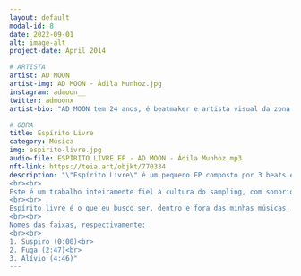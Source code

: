 ```yaml
---
layout: default
modal-id: 8
date: 2022-09-01
alt: image-alt
project-date: April 2014

# ARTISTA
artist: AD MOON
artist-img: AD MOON - Ádila Munhoz.jpg
instagram: admoon__
twitter: admoonx
artist-bio: "AD MOON tem 24 anos, é beatmaker e artista visual da zona noroeste de Belo Horizonte. Atua na cena dos beats há 3 anos e produz artes visuais há 8. Cursou Artes Plásticas na Escola Guignard por dois anos, porém atualmente vêm se dedicando majoritariamente à música. AD produz beats desde 2019 e já lançou 2 EPs solos, além de possuir colaborações com outros artistas. Atualmente vem apostando também em criar beats NFTs."

# OBRA
title: Espírito Livre
category: Música
img: espirito-livre.jpg
audio-file: ESPÍRITO LIVRE EP - AD MOON - Ádila Munhoz.mp3
nft-link: https://teia.art/objkt/770334
description: "\"Espírito Livre\" é um pequeno EP composto por 3 beats experimentais de chillhop.
<br><br>
Este é um trabalho inteiramente fiel à cultura do sampling, com sonoridades calmas, como o rhodes e o sax, que contrastam com baterias marcantes de boombap.
<br><br>
Espírito livre é o que eu busco ser, dentro e fora das minhas músicas. Busco expressar de forma abstrata tudo o que meu coração sente e toda a vivência que já carrego nessa existência. Ao mesmo tempo, busco proporcionar uma sensação de refúgio e tranquilidade com a escolha dos timbres, contribuindo assim, para o encontro de uma liberdade interna sempre que o som estiver tocando. Para mim, ser livre é um estado de espírito, e a música tem uma grande missão nisso, tanto para quem faz quanto para quem apenas escuta. Para os amantes da cultura Hip Hop, como eu, os beats são responsáveis por trazer sensações únicas de liberdade e ao mesmo tempo de pertencimento. Isso é o suficiente para transformar vidas para sempre.
<br><br>
Nomes das faixas, respectivamente:
<br><br>
1. Suspiro (0:00)<br>
2. Fuga (2:47)<br>
3. Alívio (4:46)" 
---
```

